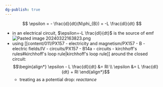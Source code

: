 ```yaml
---
dg-publish: true
---
```

$$
\epsilon = - \frac{d}{dt}(N\phi_{B}) = -L \frac{dI}{dt}
$$
- in an electrical circuit, $\epsilon=-L \frac{dI}{dt}$ is the source of emf
![Pasted image 20240322163823.png](/img/user/pics/Pasted%20image%2020240322163823.png)
- using [[content/011/PX157 - electricity and magnetism/PX157 - B - electric fields/IV - circuits/PX157 - B14a - circuits - kirchhoff's rules#kirchhoff's loop rule\|kirchhoff's loop rule]] around the closed circuit:
$$\begin{align*}
		\epsilon - L \frac{dI}{dt} &= RI \\
		\epsilon &= L \frac{dI}{dt} + RI
	\end{align*}$$
	- treating as a potential drop: *reactance*